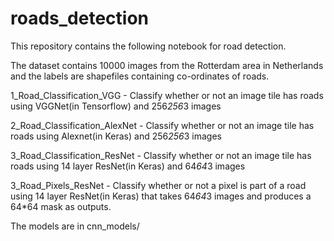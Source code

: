 # roads_detection

This repository contains the following notebook for road detection.

The dataset contains 10000 images from the Rotterdam area in Netherlands and the labels are shapefiles containing co-ordinates of roads. 

1_Road_Classification_VGG - Classify whether or not an image tile has roads using VGGNet(in Tensorflow) and 256*256*3 images

2_Road_Classification_AlexNet - Classify whether or not an image tile has roads using Alexnet(in Keras) and 256*256*3 images

3_Road_Classification_ResNet - Classify whether or not an image tile has roads using 14 layer ResNet(in Keras) and 64*64*3 images

3_Road_Pixels_ResNet - Classify whether or not a pixel is part of a road using 14 layer ResNet(in Keras) that takes 64*64*3 images and produces a 64*64 mask as outputs. 

The models are in cnn_models/